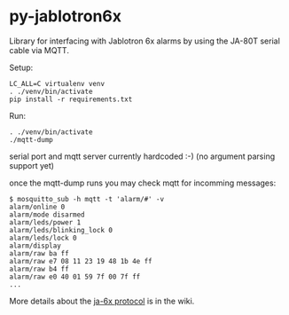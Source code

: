 # py-jablotron6x
Library for interfacing with Jablotron 6x alarms by using the JA-80T serial cable
via MQTT.

Setup:

```
LC_ALL=C virtualenv venv
. ./venv/bin/activate
pip install -r requirements.txt
```

Run:

```
. ./venv/bin/activate
./mqtt-dump
```
serial port and mqtt server currently hardcoded :-) (no argument parsing support yet)

once the mqtt-dump runs you may check mqtt for incomming messages:

```
$ mosquitto_sub -h mqtt -t 'alarm/#' -v 
alarm/online 0
alarm/mode disarmed
alarm/leds/power 1
alarm/leds/blinking_lock 0
alarm/leds/lock 0
alarm/display   
alarm/raw ba ff
alarm/raw e7 08 11 23 19 48 1b 4e ff
alarm/raw b4 ff
alarm/raw e0 40 01 59 7f 00 7f ff
...
```

More details about the [ja-6x protocol](https://github.com/pezinek/py-jablotron6x/wiki/Protocol) is in the wiki.
